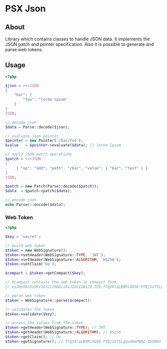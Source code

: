 PSX Json
===

## About

Library which contains classes to handle JSON data. It implements the JSON patch
and pointer specification. Also it is possible to generate and parse web tokens.

## Usage

```php
<?php

$json = <<<JSON
{
    "bar": {
        "foo": "lorem ipsum"
    }
}
JSON;

// decode json
$data = Parse::decode($json);

// evaluate json pointer
$pointer = new Pointer('/bar/foo');
$value   = $pointer->evaluate($data); // lorem ipsum

// apply JSON patch operations
$patch = <<<JSON
[
     { "op": "add", "path": "/bar", "value": { "bar", "test" } }
]
JSON;

$patch = new Patch(Parse::decode($patch));
$data  = $patch->patch($data);

// encode json
echo Parser::encode($data);

```

### Web Token

```php
<?php

$key = 'secret';

// build web token
$token = new WebSignature();
$token->setHeader(WebSignature::TYPE, 'JWT');
$token->setHeader(WebSignature::ALGORITHM, 'HS256');
$token->setClaim('Oo');

$compact = $token->getCompact($key);

// $compact contains the web token in compact form
// eyJ0eXAiOiJKV1QiLCJhbGciOiJIUzI1NiJ9.T28.fTqVAlaLB0Ri4QS8-PfBjSuTSLgqwdmePBNZ-X2GBm4

// parse web token
$token = WebSignature::parse($compact);

// validates the token
$token->validate($key);

// access the values from the token
$token->getHeader(WebSignature::TYPE); // JWT
$token->getHeader(WebSignature::ALGORITHM); // HS256
$token->getClaim(); // Oo
$token->getSignature(); // fTqVAlaLB0Ri4QS8-PfBjSuTSLgqwdmePBNZ-X2GBm4

```

